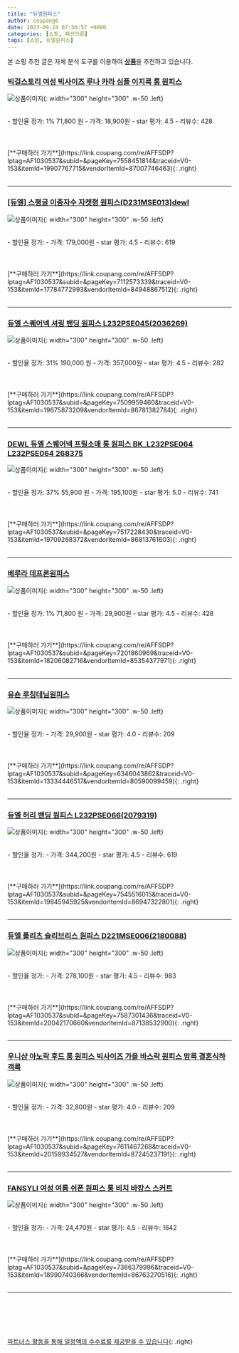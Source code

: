 ```yaml
---
title: "듀엘원피스"
author: coupang6
date: 2023-09-24 07:56:57 +0800
categories: [쇼핑, 패션의류]
tags: [쇼핑, 듀엘원피스]
---
```


본 쇼핑 추천 글은 자체 분석 도구를 이용하여 [**상품**](https://link.coupang.com/a/bao1ui)을 추천하고 있습니다.

### [빅걸스토리 여성 빅사이즈 루나 카라 심플 이지룩 롱 원피스](https://link.coupang.com/re/AFFSDP?lptag=AF1030537&subid=&pageKey=7558451814&traceid=V0-153&itemId=19907767715&vendorItemId=87007746463)

![상품이미지](https://thumbnail9.coupangcdn.com/thumbnails/remote/230x230ex/image/vendor_inventory/74de/0f49cbb39bf2f731114754baa0d01080fae012f56d0cdf67cee472b73688.jpg){: width="300" height="300" .w-50 .left}


<br>
- 할인율 정가: 1%  71,800   원
- 가격: 18,900원
- star 평가: 4.5
- 리뷰수: 428
<br>
<br>
<br>
<br>
[**구매하러 가기**](https://link.coupang.com/re/AFFSDP?lptag=AF1030537&subid=&pageKey=7558451814&traceid=V0-153&itemId=19907767715&vendorItemId=87007746463){: .right}
<br>
<br>

---

### [[듀엘] 스팽글 이중자수 자켓형 원피스(D231MSE013)dewl](https://link.coupang.com/re/AFFSDP?lptag=AF1030537&subid=&pageKey=7112573339&traceid=V0-153&itemId=17784772993&vendorItemId=84948867512)

![상품이미지](https://thumbnail8.coupangcdn.com/thumbnails/remote/230x230ex/image/vendor_inventory/0200/d596149310d14a616e28d0b5117439f02db36226d24e798d216c35a70c10.jpg){: width="300" height="300" .w-50 .left}


<br>
- 할인율 정가: 
- 가격: 179,000원
- star 평가: 4.5
- 리뷰수: 619
<br>
<br>
<br>
<br>
[**구매하러 가기**](https://link.coupang.com/re/AFFSDP?lptag=AF1030537&subid=&pageKey=7112573339&traceid=V0-153&itemId=17784772993&vendorItemId=84948867512){: .right}
<br>
<br>

---

### [듀엘 스퀘어넥 셔링 밴딩 원피스 L232PSE045(2036269)](https://link.coupang.com/re/AFFSDP?lptag=AF1030537&subid=&pageKey=7509959460&traceid=V0-153&itemId=19675873209&vendorItemId=86781382784)

![상품이미지](https://thumbnail8.coupangcdn.com/thumbnails/remote/230x230ex/image/vendor_inventory/f39c/e1882794f2890291609ab762b58e67df584f0fb6b716237cff28af4ab7ef.jpg){: width="300" height="300" .w-50 .left}


<br>
- 할인율 정가: 31%  190,000   원
- 가격: 357,000원
- star 평가: 4.5
- 리뷰수: 282
<br>
<br>
<br>
<br>
[**구매하러 가기**](https://link.coupang.com/re/AFFSDP?lptag=AF1030537&subid=&pageKey=7509959460&traceid=V0-153&itemId=19675873209&vendorItemId=86781382784){: .right}
<br>
<br>

---

### [DEWL 듀엘 스퀘어넥 프릴소매 롱 원피스 BK_L232PSE064 L232PSE064 268375](https://link.coupang.com/re/AFFSDP?lptag=AF1030537&subid=&pageKey=7517228430&traceid=V0-153&itemId=19709268372&vendorItemId=86813761603)

![상품이미지](https://thumbnail6.coupangcdn.com/thumbnails/remote/230x230ex/image/vendor_inventory/ff0f/24f59ae16ad05bc20cbd626c74a6ecae5870da5551aa26a9ff7dd4bc0bb6.jpg){: width="300" height="300" .w-50 .left}


<br>
- 할인율 정가: 37%  55,900   원
- 가격: 195,100원
- star 평가: 5.0
- 리뷰수: 741
<br>
<br>
<br>
<br>
[**구매하러 가기**](https://link.coupang.com/re/AFFSDP?lptag=AF1030537&subid=&pageKey=7517228430&traceid=V0-153&itemId=19709268372&vendorItemId=86813761603){: .right}
<br>
<br>

---

### [베루라 데프론원피스](https://link.coupang.com/re/AFFSDP?lptag=AF1030537&subid=&pageKey=7201860969&traceid=V0-153&itemId=18206082716&vendorItemId=85354377971)

![상품이미지](https://thumbnail7.coupangcdn.com/thumbnails/remote/230x230ex/image/vendor_inventory/2c58/bd8af02ca175ed691e73b98077c3210602059258192fdb7130a268365334.jpeg){: width="300" height="300" .w-50 .left}


<br>
- 할인율 정가: 1%  71,800   원
- 가격: 29,900원
- star 평가: 4.5
- 리뷰수: 428
<br>
<br>
<br>
<br>
[**구매하러 가기**](https://link.coupang.com/re/AFFSDP?lptag=AF1030537&subid=&pageKey=7201860969&traceid=V0-153&itemId=18206082716&vendorItemId=85354377971){: .right}
<br>
<br>

---

### [유숀 루칭데님원피스](https://link.coupang.com/re/AFFSDP?lptag=AF1030537&subid=&pageKey=6346043862&traceid=V0-153&itemId=13334446517&vendorItemId=80590099459)

![상품이미지](https://thumbnail7.coupangcdn.com/thumbnails/remote/230x230ex/image/vendor_inventory/2a03/d75f625a63fd9165a46966c0e871b2459a463264244c0aa29e312ae07cd5.jpeg){: width="300" height="300" .w-50 .left}


<br>
- 할인율 정가: 
- 가격: 29,900원
- star 평가: 4.0
- 리뷰수: 209
<br>
<br>
<br>
<br>
[**구매하러 가기**](https://link.coupang.com/re/AFFSDP?lptag=AF1030537&subid=&pageKey=6346043862&traceid=V0-153&itemId=13334446517&vendorItemId=80590099459){: .right}
<br>
<br>

---

### [듀엘 허리 밴딩 원피스 L232PSE066(2079319)](https://link.coupang.com/re/AFFSDP?lptag=AF1030537&subid=&pageKey=7545516015&traceid=V0-153&itemId=19845945925&vendorItemId=86947322801)

![상품이미지](https://thumbnail6.coupangcdn.com/thumbnails/remote/230x230ex/image/vendor_inventory/7294/ce64ed269765b1ca93a7d85676ec70d6c493f066307621c6b989ffd5f2e5.jpg){: width="300" height="300" .w-50 .left}


<br>
- 할인율 정가: 
- 가격: 344,200원
- star 평가: 4.5
- 리뷰수: 619
<br>
<br>
<br>
<br>
[**구매하러 가기**](https://link.coupang.com/re/AFFSDP?lptag=AF1030537&subid=&pageKey=7545516015&traceid=V0-153&itemId=19845945925&vendorItemId=86947322801){: .right}
<br>
<br>

---

### [듀엘 플리츠 슬리브리스 원피스 D221MSE006(2180088)](https://link.coupang.com/re/AFFSDP?lptag=AF1030537&subid=&pageKey=7587301436&traceid=V0-153&itemId=20042170660&vendorItemId=87138532900)

![상품이미지](https://thumbnail9.coupangcdn.com/thumbnails/remote/230x230ex/image/vendor_inventory/eb06/7bc0184436d21c5a2d663b8fd331422acb594d53177e3cc71f3eed74a739.jpg){: width="300" height="300" .w-50 .left}


<br>
- 할인율 정가: 
- 가격: 278,100원
- star 평가: 4.5
- 리뷰수: 983
<br>
<br>
<br>
<br>
[**구매하러 가기**](https://link.coupang.com/re/AFFSDP?lptag=AF1030537&subid=&pageKey=7587301436&traceid=V0-153&itemId=20042170660&vendorItemId=87138532900){: .right}
<br>
<br>

---

### [우니샵 아노락 후드 롱 원피스 빅사이즈 가을 바스락 원피스 맘룩 결혼식하객룩](https://link.coupang.com/re/AFFSDP?lptag=AF1030537&subid=&pageKey=7611467268&traceid=V0-153&itemId=20159934527&vendorItemId=87245237191)

![상품이미지](https://thumbnail9.coupangcdn.com/thumbnails/remote/230x230ex/image/vendor_inventory/0027/45f69e13ec2853acce54e23bcdc4a49a3f37b49b8c35e4d461c6866a4524.jpg){: width="300" height="300" .w-50 .left}


<br>
- 할인율 정가: 
- 가격: 32,800원
- star 평가: 4.0
- 리뷰수: 209
<br>
<br>
<br>
<br>
[**구매하러 가기**](https://link.coupang.com/re/AFFSDP?lptag=AF1030537&subid=&pageKey=7611467268&traceid=V0-153&itemId=20159934527&vendorItemId=87245237191){: .right}
<br>
<br>

---

### [FANSYLI 여성 여름 쉬폰 원피스 롱 비치 바캉스 스커트](https://link.coupang.com/re/AFFSDP?lptag=AF1030537&subid=&pageKey=7366379996&traceid=V0-153&itemId=18990740366&vendorItemId=86763270516)

![상품이미지](https://thumbnail9.coupangcdn.com/thumbnails/remote/230x230ex/image/vendor_inventory/a4bd/1ae739d28fa9517fa8fc4828f4ab2d747fdde0ad4ee7460febbeea5bc5d2.jpg){: width="300" height="300" .w-50 .left}


<br>
- 할인율 정가: 
- 가격: 24,470원
- star 평가: 4.5
- 리뷰수: 1642
<br>
<br>
<br>
<br>
[**구매하러 가기**](https://link.coupang.com/re/AFFSDP?lptag=AF1030537&subid=&pageKey=7366379996&traceid=V0-153&itemId=18990740366&vendorItemId=86763270516){: .right}
<br>
<br>

---
<br><br><br><br><br> [파트너스 활동을 통해 일정액의 수수료를 제공받을 수 있습니다](https://link.coupang.com/a/bao1ui){: .right}
